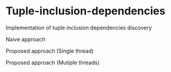 # Tuple-inclusion-dependencies

Implementation of tuple inclusion dependencies discovery

Naive approach

Proposed approach (Single thread)

Proposed approach (Mutiple threads)

